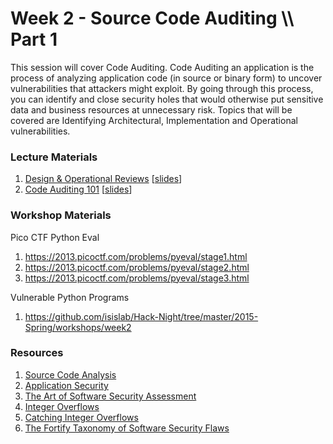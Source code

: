 # Week 2 - Source Code Auditing \\\\ Part 1
This session will cover Code Auditing. Code Auditing an application is the process of analyzing application code (in source or binary form) to uncover vulnerabilities that attackers
might exploit. By going through this process, you can identify and close security holes that would otherwise put sensitive data and business resources at unnecessary risk.
Topics that will be covered are Identifying Architectural, Implementation and Operational vulnerabilities.

### Lecture Materials
1. [Design & Operational Reviews](http://vimeo.com/29082852/) [[slides](https://github.com/isislab/Hack-Night/blob/master/2014-Fall/slides/design_review_fall2011.pdf?raw=true)]
2. [Code Auditing 101](http://vimeo.com/30001189/) [[slides](https://github.com/isislab/Hack-Night/blob/master/2014-Fall/slides/code_audits_1_fall2011.pdf?raw=true)]

### Workshop Materials
Pico CTF Python Eval
1. https://2013.picoctf.com/problems/pyeval/stage1.html
2. https://2013.picoctf.com/problems/pyeval/stage2.html
3. https://2013.picoctf.com/problems/pyeval/stage3.html

Vulnerable Python Programs
1. https://github.com/isislab/Hack-Night/tree/master/2015-Spring/workshops/week2

### Resources
1. [Source Code Analysis](https://github.com/isislab/Project-Ideas/wiki/Source-Code-Analysis)
2. [Application Security](https://github.com/isislab/Project-Ideas/wiki/Application-Security)
3. [The Art of Software Security Assessment](http://www.amazon.com/Art-Software-Security-Assessment-Vulnerabilities/dp/0321444426/ref=sr_1_1?s=books&ie=UTF8&qid=1367449909&sr=1-1&keywords=the+art+of+software+security+assessment)
4. [Integer Overflows](http://en.wikipedia.org/wiki/Integer_overflow)
5. [Catching Integer Overflows](http://www.fefe.de/intof.html)
6. [The Fortify Taxonomy of Software Security Flaws](http://www.fortify.com/vulncat/)
